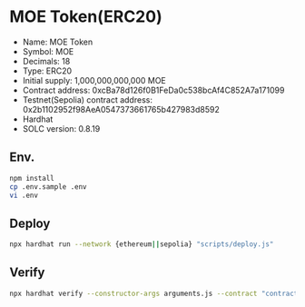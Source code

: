 # MOE Token(ERC20)

- Name: MOE Token
- Symbol: MOE
- Decimals: 18
- Type: ERC20
- Initial supply: 1,000,000,000,000 MOE
- Contract address: 0xcBa78d126f0B1FeDa0c538bcAf4C852A7a171099
- Testnet(Sepolia) contract address: 0x2b1102952f98AeA0547373661765b427983d8592
- Hardhat
- SOLC version: 0.8.19

## Env.

```bash
npm install
cp .env.sample .env
vi .env
```

## Deploy

```bash
npx hardhat run --network {ethereum||sepolia} "scripts/deploy.js"
```

## Verify

```bash
npx hardhat verify --constructor-args arguments.js --contract "contracts/MoeErc20.sol:MoeErc20" --network {ethereum||sepolia} {CONTRACT_ADDRESS}
```

